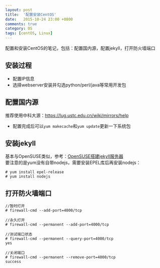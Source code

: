 ```yaml
---
layout: post
title:  '配置安装CentOS'
date:   2015-10-24 23:00 +0800
comments: true
category: OS
tags: [centOS, Linux]
---
```


配置和安装CentOS的笔记，包括：配置国内源，配置jekyll，打开防火墙端口

## 安装过程

* 配置IP信息
* 选择webserver安装并勾选python/perl/java等常用开发包

## 配置国内源

推荐使用中科大源：https://lug.ustc.edu.cn/wiki/mirrors/help

* 配置完成后可以`yum makecache`和`yum update`更新一下系统包

## 安装jekyll

基本与OpenSUSE类似，参考：[OpenSUSE搭建jekyll服务器](http://blog.arthurmao.me/2015/10/establish-jekyll-on-suse)   
要注意的是yum没有自带nodejs，需要安装EPEL库后再安装nodejs：

```
# yum install epel-release
# yum install nodejs
```

## 打开防火墙端口

```
//暂时打开
# firewall-cmd --add-port=4000/tcp

//永久打开
# firewall-cmd --permanent --add-port=4000/tcp

//测试端口状态
# firewall-cmd --permanent --query-port=4000/tcp
yes

//关闭端口
# firewall-cmd --permanent --remove-port=4000/tcp
success
```